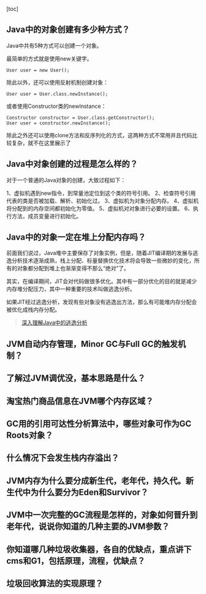 [toc]
## Java中的对象创建有多少种方式？
Java中共有5种方式可以创建一个对象。

最简单的方式就是使用new关键字。
```
User user = new User();
```
除此以外，还可以使用反射机制创建对象：
```
User user = User.class.newInstance();
```
或者使用Constructor类的newInstance：
```
Constructor constructor = User.class.getConstructor();
User user = constructor.newInstance();
```
除此之外还可以使用clone方法和反序列化的方式，这两种方式不常用并且代码比较复杂，就不在这里展示了

## Java中对象创建的过程是怎么样的？
对于一个普通的Java对象的创建，大致过程如下：

1、虚拟机遇到new指令，到常量池定位到这个类的符号引用。 
2、检查符号引用代表的类是否被加载、解析、初始化过。 
3、虚拟机为对象分配内存。 
4、虚拟机将分配到的内存空间都初始化为零值。 
5、虚拟机对对象进行必要的设置。 
6、执行方法，成员变量进行初始化。

## Java中的对象一定在堆上分配内存吗？
前面我们说过，Java堆中主要保存了对象实例，但是，随着JIT编译期的发展与逃逸分析技术逐渐成熟，栈上分配、标量替换优化技术将会导致一些微妙的变化，所有的对象都分配到堆上也渐渐变得不那么“绝对”了。

其实，在编译期间，JIT会对代码做很多优化。其中有一部分优化的目的就是减少内存堆分配压力，其中一种重要的技术叫做逃逸分析。

如果JIT经过逃逸分析，发现有些对象没有逃逸出方法，那么有可能堆内存分配会被优化成栈内存分配。


> [深入理解Java中的逃逸分析](https://blog.csdn.net/hollis_chuang/article/details/80922794)

## JVM自动内存管理，Minor GC与Full GC的触发机制？

## 了解过JVM调优没，基本思路是什么？

## 淘宝热门商品信息在JVM哪个内存区域？

## GC用的引用可达性分析算法中，哪些对象可作为GC Roots对象？

## 什么情况下会发生栈内存溢出？

## JVM内存为什么要分成新生代，老年代，持久代。新生代中为什么要分为Eden和Survivor？

## JVM中一次完整的GC流程是怎样的，对象如何晋升到老年代，说说你知道的几种主要的JVM参数？

## 你知道哪几种垃圾收集器，各自的优缺点，重点讲下cms和G1，包括原理，流程，优缺点？

## 垃圾回收算法的实现原理？


